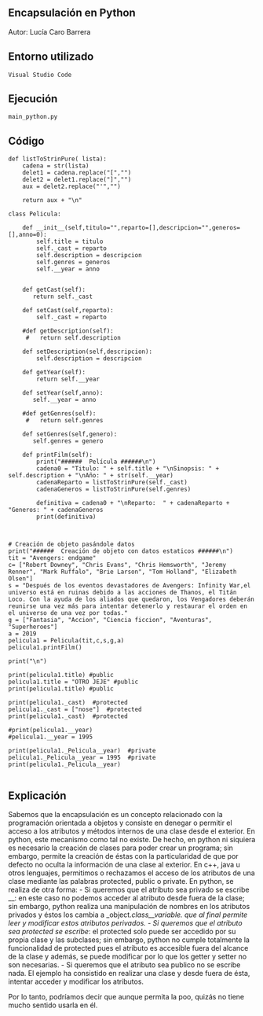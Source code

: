 ## Encapsulación en Python
Autor: Lucía Caro Barrera

## Entorno utilizado 
```	
Visual Studio Code
```
## Ejecución
```
main_python.py

```
## Código
```
def listToStrinPure( lista):
    cadena = str(lista)
    delet1 = cadena.replace("[","")
    delet2 = delet1.replace("]","")
    aux = delet2.replace("'","")

    return aux + "\n"

class Pelicula:

    def __init__(self,titulo="",reparto=[],descripcion="",generos=[],anno=0):
        self.title = titulo
        self._cast = reparto
        self.description = descripcion
        self.genres = generos
        self.__year = anno
        

    def getCast(self):
       return self._cast
    
    def setCast(self,reparto):
        self._cast = reparto
    
    #def getDescription(self):
     #   return self.description
       
    def setDescription(self,descripcion):
        self.description = descripcion

    def getYear(self):
        return self.__year 
        
    def setYear(self,anno):
       self.__year = anno

    #def getGenres(self):
     #   return self.genres

    def setGenres(self,genero):
       self.genres = genero

    def printFilm(self):
        print("######  Película ######\n")
        cadena0 = "Titulo: " + self.title + "\nSinopsis: " + self.description + "\nAño: " + str(self.__year) 
        cadenaReparto = listToStrinPure(self._cast)
        cadenaGeneros = listToStrinPure(self.genres)
  
        definitiva = cadena0 + "\nReparto:  " + cadenaReparto + "Generos: " + cadenaGeneros
        print(definitiva)



# Creación de objeto pasándole datos
print("######  Creación de objeto con datos estaticos ######\n")
tit = "Avengers: endgame" 
c= ["Robert Downey", "Chris Evans", "Chris Hemsworth", "Jeremy Renner", "Mark Ruffalo", "Brie Larson", "Tom Holland", "Elizabeth Olsen"]
s = "Después de los eventos devastadores de Avengers: Infinity War,el universo está en ruinas debido a las acciones de Thanos, el Titán Loco. Con la ayuda de los aliados que quedaron, los Vengadores deberán reunirse una vez más para intentar detenerlo y restaurar el orden en el universo de una vez por todas."
g = ["Fantasia", "Accion", "Ciencia ficcion", "Aventuras", "Superheroes"]
a = 2019
pelicula1 = Pelicula(tit,c,s,g,a)
pelicula1.printFilm()

print("\n")

print(pelicula1.title) #public
pelicula1.title = "OTRO JEJE" #public
print(pelicula1.title) #public

print(pelicula1._cast)  #protected
pelicula1._cast = ["nose"]  #protected
print(pelicula1._cast)  #protected

#print(pelicula1.__year)
#pelicula1.__year = 1995

print(pelicula1._Pelicula__year)  #private
pelicula1._Pelicula__year = 1995  #private
print(pelicula1._Pelicula__year)


```

## Explicación
Sabemos que la encapsulación es un concepto relacionado con la programación orientada a objetos y consiste en denegar o permitir el acceso a los atributos y métodos internos de una clase desde el exterior. 
En python, este mecanismo como tal no existe. De hecho, en python ni siquiera es necesario la creación de clases para poder crear un programa; sin embargo, permite la creación de éstas con la particularidad de que por defecto no oculta la información de una clase al exterior. En c++, java u otros lenguajes, permitimos o rechazamos el acceso de los atributos de una clase mediante las palabras protected, public o private. En python, se realiza de otra forma: 
	- Si queremos que el atributo sea privado se escribe __: en este caso no podemos acceder al atributo desde fuera de la clase; sin embargo, python realiza una manipulación de nombres en los atributos privados y éstos los cambia a _object._class__variable. que al final permite leer y modificar estos atributos perivados. 
	- Si queremos que el atributo sea protected se escribe_: el protected solo puede ser accedido por su propia clase y las subclases; sin embargo, python no cumple totalmente la funcionalidad de protected pues el atributo es accesible fuera del alcance de la clase y además, se puede modificar por lo que los getter y setter no son necesarias.
	- Si queremos que el atributo sea publico no se escribe nada.
El ejemplo ha consistido en realizar una clase y desde fuera de ésta, intentar acceder y modificar los atributos.

Por lo tanto, podríamos decir que aunque permita la poo, quizás no tiene mucho sentido usarla en él. 

